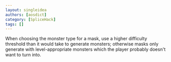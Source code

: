 ```yaml
---
layout: singleidea
authors: [aosdict]
category: [SpliceHack]
tags: []
---
```

When choosing the monster type for a mask, use a higher difficulty threshold than it would take to generate monsters; otherwise masks only generate with level-appropriate monsters which the player probably doesn't want to turn into.

